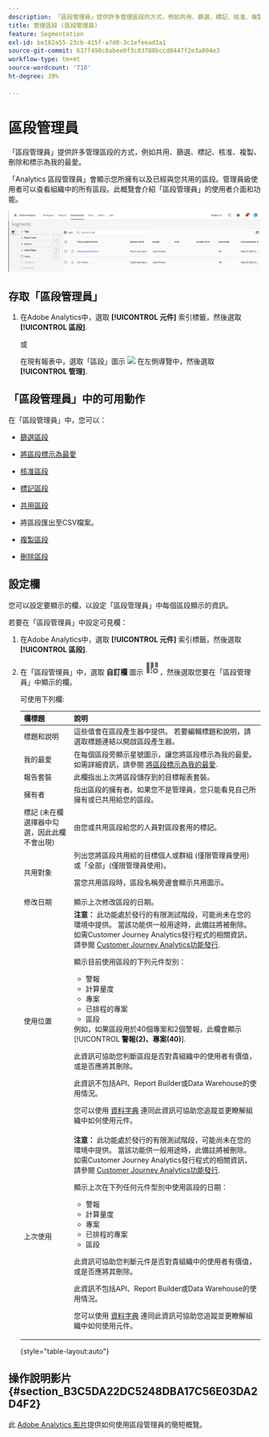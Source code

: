 ```yaml
---
description: 「區段管理員」提供許多管理區段的方式，例如共用、篩選、標記、核准、複製、刪除和標示為我的最愛。
title: 管理區段 (區段管理員)
feature: Segmentation
exl-id: be182a55-23cb-415f-a7d0-3c1efeead1a1
source-git-commit: 637f498c8abee0f3c83780bccd0447f2e3a804e3
workflow-type: tm+mt
source-wordcount: '710'
ht-degree: 39%

---
```


# 區段管理員

「區段管理員」提供許多管理區段的方式，例如共用、篩選、標記、核准、複製、刪除和標示為我的最愛。

「Analytics 區段管理員」會顯示您所擁有以及已經與您共用的區段。管理員級使用者可以查看組織中的所有區段。此概覽會介紹「區段管理員」的使用者介面和功能。

![區段管理員](assets/segments-manager.png)

## 存取「區段管理員」

1. 在Adobe Analytics中，選取 **[!UICONTROL 元件]** 索引標籤，然後選取 **[!UICONTROL 區段]**.

   或

   在現有報表中，選取「區段」圖示 ![](https://spectrum.adobe.com/static/icons/workflow_18/Smock_Segmentation_18_N.svg) 在左側導覽中，然後選取 **[!UICONTROL 管理]**.

## 「區段管理員」中的可用動作

在「區段管理員」中，您可以：

* [篩選區段](/help/components/segmentation/segmentation-workflow/t-seg-filter.md)

* [將區段標示為最愛](/help/components/segmentation/segmentation-workflow/t-seg-favorite.md)

* [核准區段](/help/components/segmentation/segmentation-workflow/seg-approve.md)

* [標記區段](/help/components/segmentation/segmentation-workflow/seg-tag.md)

* [共用區段](/help/components/segmentation/segmentation-workflow/t-seg-share.md)

* 將區段匯出至CSV檔案。

* [複製區段](/help/components/segmentation/segmentation-workflow/seg-copy.md)

* [刪除區段](/help/components/segmentation/segmentation-workflow/seg-delete.md)

## 設定欄

您可以設定要顯示的欄，以設定「區段管理員」中每個區段顯示的資訊。

若要在「區段管理員」中設定可見欄：

1. 在Adobe Analytics中，選取 **[!UICONTROL 元件]** 索引標籤，然後選取 **[!UICONTROL 區段]**.

1. 在「區段管理員」中，選取 **自訂欄** 圖示 ![自訂欄圖示](assets/customize-columns-icon.png)，然後選取您要在「區段管理員」中顯示的欄。

   可使用下列欄:

   | 欄標題 | 說明 |
   |---|---|
   | 標題和說明 | 這些值會在區段產生器中提供。 若要編輯標題和說明，請選取標題連結以開啟區段產生器。 |
   | 我的最愛 | 在每個區段旁顯示星號圖示，讓您將區段標示為我的最愛。 如需詳細資訊，請參閱 [將區段標示為我的最愛](/help/components/segmentation/segmentation-workflow/t-seg-favorite.md). |
   | 報告套裝 | 此欄指出上次將區段儲存到的目標報表套裝。 |
   | 擁有者 | 指出區段的擁有者。如果您不是管理員，您只能看見自己所擁有或已共用給您的區段。 |
   | 標記 (未在欄選擇器中勾選，因此此欄不會出現) | 由您或共用區段給您的人員對區段套用的標記。 |
   | 共用對象 | 列出您將區段共用給的目標個人或群組 (僅限管理員使用) 或「全部」(僅限管理員使用)。 <p>當您共用區段時，區段名稱旁邊會顯示共用圖示。</p> |
   | 修改日期 | 顯示上次修改區段的日期。 |
   | 使用位置 | **注意：** 此功能處於發行的有限測試階段，可能尚未在您的環境中提供。 當該功能供一般用途時，此備註將被刪除。如需Customer Journey Analytics發行程式的相關資訊，請參閱 [Customer Journey Analytics功能發行](/help/release-notes/releases.md).<p>顯示目前使用區段的下列元件型別：</p> <ul><li>警報</li><li>計算量度</li><li>專案</li><li>已排程的專案</li><li>區段</li></ul> 例如，如果區段用於40個專案和2個警報，此欄會顯示 [!UICONTROL **警報(2)、專案(40)**]. <p>此資訊可協助您判斷區段是否對貴組織中的使用者有價值，或是否應將其刪除。</p><p>此資訊不包括API、Report Builder或Data Warehouse的使用情況。</p><p>您可以使用 [資料字典](/help/analyze/analysis-workspace/components/data-dictionary/data-dictionary-overview.md) 連同此資訊可協助您追蹤並更瞭解組織中如何使用元件。 |
   | 上次使用 | **注意：** 此功能處於發行的有限測試階段，可能尚未在您的環境中提供。 當該功能供一般用途時，此備註將被刪除。如需Customer Journey Analytics發行程式的相關資訊，請參閱 [Customer Journey Analytics功能發行](/help/release-notes/releases.md).<p>顯示上次在下列任何元件型別中使用區段的日期：</p> <ul><li>警報</li><li>計算量度</li><li>專案</li><li>已排程的專案</li><li>區段</li></ul> <p>此資訊可協助您判斷元件是否對貴組織中的使用者有價值，或是否應將其刪除。</p><p>此資訊不包括API、Report Builder或Data Warehouse的使用情況。</p><p>您可以使用 [資料字典](/help/analyze/analysis-workspace/components/data-dictionary/data-dictionary-overview.md) 連同此資訊可協助您追蹤並更瞭解組織中如何使用元件。 |

   {style="table-layout:auto"}

## 操作說明影片 {#section_B3C5DA22DC5248DBA17C56E03DA2D4F2}

此 [Adobe Analytics 影片](https://experienceleague.adobe.com/docs/analytics-learn/tutorials/components/segmentation/segment-management-and-sharing.html)提供如何使用區段管理員的簡短概覽。


